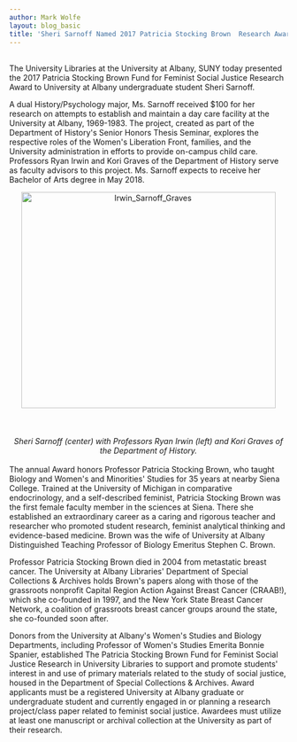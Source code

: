 ```yaml
---
author: Mark Wolfe
layout: blog_basic
title: 'Sheri Sarnoff Named 2017 Patricia Stocking Brown  Research Award Recipient '
---
```

<div class="entry-body">
<p><br/>
The University Libraries at the University at Albany, SUNY today presented the 2017 Patricia Stocking Brown Fund for Feminist Social Justice Research Award to University at Albany undergraduate student Sheri Sarnoff.</p>
<p>A dual History/Psychology major, Ms. Sarnoff received $100 for her research on attempts to establish and maintain a day care facility at the University at Albany, 1969-1983.  The project, created as part of the Department of History's Senior Honors Thesis Seminar, explores the respective roles of the Women's Liberation Front, families, and the University administration in efforts to provide on-campus child care.  Professors Ryan Irwin and Kori Graves of the Department of History serve as faculty advisors to this project.  Ms. Sarnoff expects to receive her Bachelor of Arts degree in May 2018.</p>
<p><img alt="Irwin_Sarnoff_Graves" class="mt-image-center" height="390" src="{{ site.url }}/posts-img/Irwin_Sarnoff_Graves_3_small.jpg" style="text-align: center; display: block; margin: 0 auto 20px;" width="460"><br/>
<div style="text-align: center;"><em>Sheri Sarnoff (center) with Professors Ryan Irwin (left) and Kori Graves of the Department of History.</em></div> <br/>
The annual Award honors Professor Patricia Stocking Brown, who taught Biology and Women's and Minorities' Studies for 35 years at nearby Siena College. Trained at the University of Michigan in comparative endocrinology, and a self-described feminist, Patricia Stocking Brown was the first female faculty member in the sciences at Siena. There she established an extraordinary career as a caring and rigorous teacher and researcher who promoted student research, feminist analytical thinking and evidence-based medicine.  Brown was the wife of University at Albany Distinguished Teaching Professor of Biology Emeritus Stephen C. Brown.</img></p>
<p>Professor Patricia Stocking Brown died in 2004 from metastatic breast cancer. The University at Albany Libraries' Department of Special Collections &amp; Archives holds Brown's papers along with those of the grassroots nonprofit Capital Region Action Against Breast Cancer (CRAAB!), which she co-founded in 1997, and the New York State Breast Cancer Network, a coalition of grassroots breast cancer groups around the state, she co-founded soon after.</p>
<p>Donors from the University at Albany's Women's Studies and Biology Departments, including Professor of Women's Studies Emerita Bonnie Spanier, established The Patricia Stocking Brown Fund for Feminist Social Justice Research in University Libraries to support and promote students' interest in and use of primary materials related to the study of social justice, housed in the Department of Special Collections &amp; Archives.  Award applicants must be a registered University at Albany graduate or undergraduate student and currently engaged in or planning a research project/class paper related to feminist social justice.  Awardees must utilize at least one manuscript or archival collection at the University as part of their research. </p>
</div>